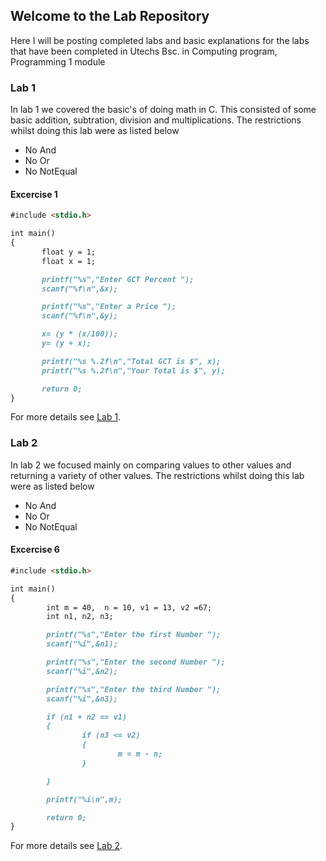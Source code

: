## Welcome to the Lab Repository

Here I will be posting completed labs and basic explanations for the labs that have been completed in Utechs Bsc. in Computing program, Programming 1 module

### Lab 1

In lab 1 we covered the basic's of doing math in C. This consisted of some basic addition, subtration, division and multiplications. The restrictions whilst doing this lab were as listed below

 - No And
 - No Or
 - No NotEqual
 
 #### Excercise 1
 ```markdown
#include <stdio.h>

int main()
{
        float y = 1;
        float x = 1;

        printf("%s","Enter GCT Percent ");
        scanf("%f\n",&x);

        printf("%s","Enter a Price ");
        scanf("%f\n",&y);

        x= (y * (x/100));
        y= (y + x);

        printf("%s %.2f\n","Total GCT is $", x);
        printf("%s %.2f\n","Your Total is $", y);

        return 0;
}
```

For more details see [Lab 1](https://github.com/LeAlmond/Programming-1/tree/master/Lab%201).

### Lab 2

In lab 2 we focused mainly on comparing values to other values and returning a variety of other values.  The restrictions whilst doing this lab were as listed below

 - No And
 - No Or
 - No NotEqual

#### Excercise 6
```markdown
#include <stdio.h>

int main()
{
        int m = 40,  n = 10, v1 = 13, v2 =67;
        int n1, n2, n3;

        printf("%s","Enter the first Number ");
        scanf("%i",&n1);

        printf("%s","Enter the second Number ");
        scanf("%i",&n2);

        printf("%s","Enter the third Number ");
        scanf("%i",&n3);

        if (n1 + n2 == v1)
        {
                if (n3 <= v2)
                {
                        m = m - n;
                }

        }

        printf("%i\n",m);

        return 0;
}
```

For more details see [Lab 2](https://github.com/LeAlmond/Programming-1/tree/master/Lab%202).

